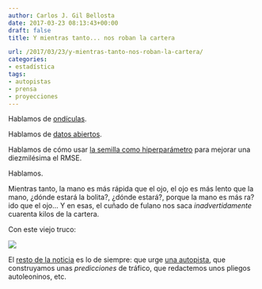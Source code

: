 ```yaml
---
author: Carlos J. Gil Bellosta
date: 2017-03-23 08:13:43+00:00
draft: false
title: Y mientras tanto... nos roban la cartera

url: /2017/03/23/y-mientras-tanto-nos-roban-la-cartera/
categories:
- estadística
tags:
- autopistas
- prensa
- proyecciones
---
```


Hablamos de [ondículas](http://elpais.com/elpais/2017/03/21/ciencia/1490102988_761922.html).

Hablamos de [datos abiertos](https://www.datanalytics.com/2017/03/17/disponibles-las-diapositivas-de-mi-charla-en-el-el-betabeers-madrid-especial-opendata/).

Hablamos de cómo usar [la semilla como hiperparámetro](https://www.datanalytics.com/2017/02/13/diapositivas-de-antikaggle-contra-la-homeopatia-de-datos/) para mejorar una diezmilésima el RMSE.

Hablamos.

Mientras tanto, la mano es más rápida que el ojo, el ojo es más lento que la mano, ¿dónde estará la bolita?, ¿dónde estará?, porque la mano es más ra?ido que el ojo... Y en esas, el cuñado de fulano nos saca _inadvertidamente_ cuarenta kilos de la cartera.

Con este viejo truco:

![](/wp-uploads/2017/03/predicciones_autopista_aragon.png)


El [resto de la noticia](http://www.heraldo.es/noticias/heraldo-premium/aragon/2017/03/20/la-justicia-alarga-negociacion-para-evitar-liquidacion-autopista-autonomica-1165294-2091027.html) es lo de siempre: que urge [una autopista](https://es.wikipedia.org/wiki/ARA-A1), que construyamos unas _predicciones_ de tráfico, que redactemos unos pliegos autoleoninos, etc.
